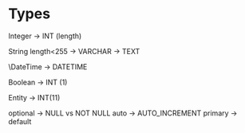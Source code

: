 Types
=====
Integer
 -> INT (length)
 
String
 length<255 -> VARCHAR
            -> TEXT
            
\DateTime
 -> DATETIME

Boolean
 -> INT (1)
 
Entity
 -> INT(11)
 

optional -> NULL vs NOT NULL
auto -> AUTO_INCREMENT
primary ->
default

